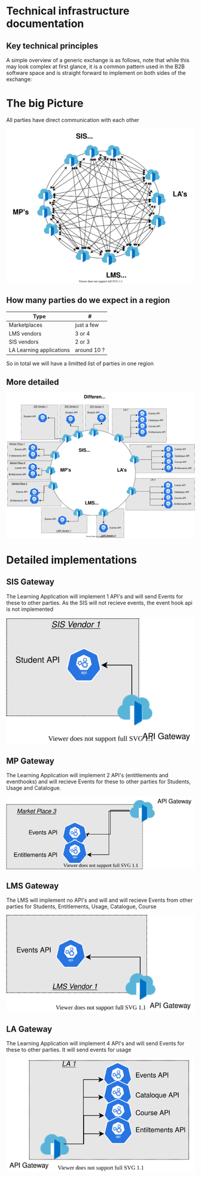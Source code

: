 # Technical infrastructure documentation

## Key technical principles


A simple overview of a generic exchange is as follows, note that while this may look complex at first glance, it is a common pattern used in the B2B software space and is straight forward to implement on both sides of the exchange:

# The big Picture
All parties have direct communication with each other

![architecture](diagrams\Saas_Vendor_Infrastructure-Direct_Communication.drawio.svg)

## How many parties do we expect in a region

| Type | # |
-------------|---------
Marketplaces| just a few
LMS vendors | 3 or 4
SIS vendors | 2 or 3
LA Learning applications| around 10 ?

So in total we will have a limitted list of parties in one region


## More detailed
![architecture](diagrams\Saas_Vendor_Infrastructure-Big_Picture_Gateways.drawio.svg)

# Detailed implementations
## SIS Gateway
The Learning Application will implement 1 API's and will send Events for these to other parties. As the SIS will not recieve events, the event hook api is not implemented

![architecture](diagrams\Saas_Vendor_Infrastructure-SIS_Vendor_Gateway.drawio.svg)

## MP Gateway
The Learning Application will implement 2 API's (entitlements and eventhooks) and will  recieve Events for these to other parties for Students, Usage and Catalogue.

![architecture](diagrams\Saas_Vendor_Infrastructure-MP_Gateway.drawio.svg)

## LMS Gateway
The LMS will implement no API's and will and will recieve Events from other parties for Students, Entitlements, Usage, Catalogue, Course 

![architecture](diagrams\Saas_Vendor_Infrastructure-LMS_Vendor_Gateway.drawio.svg)

## LA Gateway
The Learning Application will implement 4 API's and will send Events for these to other parties. It will send events for usage

![architecture](diagrams\Saas_Vendor_Infrastructure-LA_Gateway.drawio.svg)